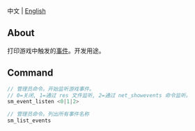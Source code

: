中文 | [English](./README_EN.md)

## About
打印游戏中触发的[事件](https://wiki.alliedmods.net/Left_4_Dead_2_Events)。开发用途。

## Command
```c
// 管理员命令。开始监听游戏事件。
// 0=关闭, 1=通过 res 文件监听, 2=通过 net_showevents 命令监听。
sm_event_listen <0|1|2>

// 管理员命令。列出所有事件名称
sm_list_events
```
